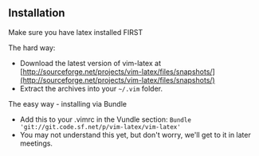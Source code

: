 

## Installation

Make sure you have latex installed FIRST

The hard way:
- Download the latest version of vim-latex at [http://sourceforge.net/projects/vim-latex/files/snapshots/](http://sourceforge.net/projects/vim-latex/files/snapshots/)
- Extract the archives into your ```~/.vim``` folder.

The easy way - installing via Bundle
- Add this to your .vimrc in the Vundle section: ```Bundle 'git://git.code.sf.net/p/vim-latex/vim-latex'```
- You may not understand this yet, but don't worry, we'll get to it in later meetings.
